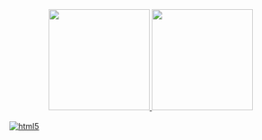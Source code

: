 <div align="center">
  <a href="https://github.com/ferv21">
  <img height="180em" src="https://github-readme-stats.vercel.app/api?username=ferv21&show_icons=true&theme=dracula&include_all_commits=true&count_private=true"/>
  <img height="180em" src="https://github-readme-stats.vercel.app/api/top-langs/?username=ferv21&layout=compact&langs_count=7&theme=dracula"/>
</div>

  
  <div styled="display: inline-block"><br/>
    <img align="center" alt="html5" src="https://img.shields.io/badge/HTML5-E34F26?style=for-the-badge&logo=html5&logoColor=white" /> 
  </div>
